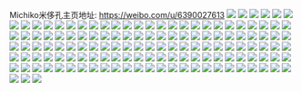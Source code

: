 Michiko米侈孔主页地址: https://weibo.com/u/6390027613 
![](https://wx4.sinaimg.cn/mw2000/006YrU5vgy1h8n08i54s7j31sc2dskjm.jpg) 
![](https://wx4.sinaimg.cn/mw2000/006YrU5vgy1h8n08k5ziuj30p00uvjyv.jpg) 
![](https://wx4.sinaimg.cn/mw2000/006YrU5vgy1h8n08jpp6lj31c6299u0x.jpg) 
![](https://wx4.sinaimg.cn/mw2000/006YrU5vgy1h8n08baj9pj31sc2dskjm.jpg) 
![](https://wx4.sinaimg.cn/mw2000/006YrU5vgy1h7irird9tqj330w29nhdu.jpg) 
![](https://wx4.sinaimg.cn/mw2000/006YrU5vgy1h7iristvjpj329w3174qq.jpg) 
![](https://wx4.sinaimg.cn/mw2000/006YrU5vgy1h7irivpb46j32c0340e82.jpg) 
![](https://wx4.sinaimg.cn/mw2000/006YrU5vgy1h7iriu4d6kj326r2x0kjl.jpg) 
![](https://wx4.sinaimg.cn/mw2000/006YrU5vgy1h5np7tlds5j30ku112ae6.jpg) 
![](https://wx4.sinaimg.cn/mw2000/006YrU5vgy1h5a7rxhmsxj30ku11246c.jpg) 
![](https://wx4.sinaimg.cn/mw2000/006YrU5vgy1h4mgnkhsinj31o0280u0x.jpg) 
![](https://wx4.sinaimg.cn/mw2000/006YrU5vgy1h4mgnr51mpj31o0280qv5.jpg) 
![](https://wx4.sinaimg.cn/mw2000/006YrU5vgy1h4mgndam96j31o0280kjl.jpg) 
![](https://wx4.sinaimg.cn/mw2000/006YrU5vgy1h4lwjzokgbj30lc0p243u.jpg) 
![](https://wx4.sinaimg.cn/mw2000/006YrU5vgy1h4lwk05l31j30k00uvwkw.jpg) 
![](https://wx4.sinaimg.cn/mw2000/006YrU5vgy1gygoprjl0ij31o0280e81.jpg) 
![](https://wx4.sinaimg.cn/mw2000/006YrU5vgy1gygopsmj9hj316o1kw1kx.jpg) 
![](https://wx4.sinaimg.cn/mw2000/006YrU5vgy1gwch2l543kj32c0340kjm.jpg) 
![](https://wx4.sinaimg.cn/mw2000/006YrU5vgy1gwch2nxuv9j32c03401ky.jpg) 
![](https://wx4.sinaimg.cn/mw2000/006YrU5vgy1gwch2qoj8oj32c0340hdu.jpg) 
![](https://wx4.sinaimg.cn/mw2000/006YrU5vgy1gwch2svzi5j32c0340x6p.jpg) 
![](https://wx4.sinaimg.cn/mw2000/006YrU5vgy1gwch2vzky1j32c0340b2a.jpg) 
![](https://wx4.sinaimg.cn/mw2000/006YrU5vgy1gwch2z8cyhj32c03404qq.jpg) 
![](https://wx4.sinaimg.cn/mw2000/006YrU5vgy1gwch33605oj316o1kw4qp.jpg) 
![](https://wx4.sinaimg.cn/mw2000/006YrU5vgy1gwch33t6mkj30ku0rsn2i.jpg) 
![](https://wx4.sinaimg.cn/mw2000/006YrU5vgy1gvjpleds1cj626p26pkjl02.jpg) 
![](https://wx4.sinaimg.cn/mw2000/006YrU5vgy1gvjplfmj2zj62c02c0qv502.jpg) 
![](https://wx4.sinaimg.cn/mw2000/006YrU5vgy1gvjplcrg7kj6288288npe02.jpg) 
![](https://wx4.sinaimg.cn/mw2000/006YrU5vgy1gv6fs3sz9yj62c0340qv502.jpg) 
![](https://wx4.sinaimg.cn/mw2000/006YrU5vgy1gv6fs5zoabj62c03401kz02.jpg) 
![](https://wx4.sinaimg.cn/mw2000/006YrU5vgy1gv6fs86j00j62c0340hdu02.jpg) 
![](https://wx4.sinaimg.cn/mw2000/006YrU5vgy1gv6fs9phnbj62c0340e8202.jpg) 
![](https://wx4.sinaimg.cn/mw2000/006YrU5vgy1gv6fsbyndsj62c0340kjm02.jpg) 
![](https://wx4.sinaimg.cn/mw2000/006YrU5vgy1gv6fsdl2k4j62c0340hdu02.jpg) 
![](https://wx4.sinaimg.cn/mw2000/006YrU5vgy1gv6fs29aixj62c02c0e8202.jpg) 
![](https://wx4.sinaimg.cn/mw2000/006YrU5vgy1gv6fseo77qj629v29vhdt02.jpg) 
![](https://wx4.sinaimg.cn/mw2000/006YrU5vgy1gv6fsg8vugj62c0340x6p02.jpg) 
![](https://wx4.sinaimg.cn/mw2000/006YrU5vgy1gv6fshwn0bj62c03407wi02.jpg) 
![](https://wx4.sinaimg.cn/mw2000/006YrU5vgy1gv6fsjvv19j629m30ue8202.jpg) 
![](https://wx4.sinaimg.cn/mw2000/006YrU5vgy1gv6fsmxjruj62c0340e8202.jpg) 
![](https://wx4.sinaimg.cn/mw2000/006YrU5vgy1gv6fsoqwtrj63402c04qq02.jpg) 
![](https://wx4.sinaimg.cn/mw2000/006YrU5vgy1gv6fsrqhmcj62c0340u0y02.jpg) 
![](https://wx4.sinaimg.cn/mw2000/006YrU5vgy1gv6fsvfzsxj62c0340e8202.jpg) 
![](https://wx4.sinaimg.cn/mw2000/006YrU5vgy1gv6ft0l0rnj62c0340e8302.jpg) 
![](https://wx4.sinaimg.cn/mw2000/006YrU5vgy1gv6ft36rpxj63402c0u0y02.jpg) 
![](https://wx4.sinaimg.cn/mw2000/006YrU5vgy1gv6ft53nkij60sg0lcdmi02.jpg) 
![](https://wx4.sinaimg.cn/mw2000/006YrU5vgy1gu3tbi0sc1j60sg0sgair02.jpg) 
![](https://wx4.sinaimg.cn/mw2000/006YrU5vgy1gu3tbkg423j62c0340npe02.jpg) 
![](https://wx4.sinaimg.cn/mw2000/006YrU5vgy1gu3tbmnv09j62c02c0b2a02.jpg) 
![](https://wx4.sinaimg.cn/mw2000/006YrU5vgy1gu3tbof7wcj62c02c0b2902.jpg) 
![](https://wx4.sinaimg.cn/mw2000/006YrU5vgy1gu3tbrib8yj62c02c04qq02.jpg) 
![](https://wx4.sinaimg.cn/mw2000/006YrU5vgy1gu3tbsx1c5j60lc0sgtf502.jpg) 
![](https://wx4.sinaimg.cn/mw2000/006YrU5vgy1gt03cjoevbj32c0340kjn.jpg) 
![](https://wx4.sinaimg.cn/mw2000/006YrU5vgy1gt03ckupc5j31zm2nhqv5.jpg) 
![](https://wx4.sinaimg.cn/mw2000/006YrU5vgy1gt03fe000bj32c03407wj.jpg) 
![](https://wx4.sinaimg.cn/mw2000/006YrU5vgy1gt03g45tu7j32c02c0npd.jpg) 
![](https://wx4.sinaimg.cn/mw2000/006YrU5vgy1gt03gdelpaj32c02c01ky.jpg) 
![](https://wx4.sinaimg.cn/mw2000/006YrU5vgy1gt03gjo3v3j32c02c0npd.jpg) 
![](https://wx4.sinaimg.cn/mw2000/006YrU5vgy1gt03gqpwx8j32c03401ky.jpg) 
![](https://wx4.sinaimg.cn/mw2000/006YrU5vgy1gt039aiccyj32c0340u0x.jpg) 
![](https://wx4.sinaimg.cn/mw2000/006YrU5vgy1gt03f09durj32c0340u0x.jpg) 
![](https://wx4.sinaimg.cn/mw2000/006YrU5vgy1gt03h2hd76j32c0340u0x.jpg) 
![](https://wx4.sinaimg.cn/mw2000/006YrU5vgy1gt03hda7x5j32c0340npe.jpg) 
![](https://wx4.sinaimg.cn/mw2000/006YrU5vgy1gt03hm43j0j32c03404qq.jpg) 
![](https://wx4.sinaimg.cn/mw2000/006YrU5vgy1gsvvlbpaaxj60lb0sewof02.jpg) 
![](https://wx4.sinaimg.cn/mw2000/006YrU5vgy1gsu5vv8u1aj30lc0qtn5k.jpg) 
![](https://wx4.sinaimg.cn/mw2000/006YrU5vgy1glmoi2nu9wj32c0340b29.jpg) 
![](https://wx4.sinaimg.cn/mw2000/006YrU5vgy1glmoi4u2pcj32c0340b29.jpg) 
![](https://wx4.sinaimg.cn/mw2000/006YrU5vgy1glmoi5r8wxj32a12a17dv.jpg) 
![](https://wx4.sinaimg.cn/mw2000/006YrU5vgy1glmoi05s7uj32c03407wh.jpg) 
![](https://wx4.sinaimg.cn/mw2000/006YrU5vgy1gkydbyrwtij33402c0kjl.jpg) 
![](https://wx4.sinaimg.cn/mw2000/006YrU5vgy1gkydc0vewrj33402c07wh.jpg) 
![](https://wx4.sinaimg.cn/mw2000/006YrU5vgy1gkydc2hotoj326f26ftmy.jpg) 
![](https://wx4.sinaimg.cn/mw2000/006YrU5vgy1gkydc43mqcj32c02c01hm.jpg) 
![](https://wx4.sinaimg.cn/mw2000/006YrU5vgy1gkydc5h0ikj32c0340u0x.jpg) 
![](https://wx4.sinaimg.cn/mw2000/006YrU5vgy1gkydc76phuj32c02c04qp.jpg) 
![](https://wx4.sinaimg.cn/mw2000/006YrU5vgy1gkydc8bk8pj32c0340ttn.jpg) 
![](https://wx4.sinaimg.cn/mw2000/006YrU5vgy1gkydca0ge6j33402c0e81.jpg) 
![](https://wx4.sinaimg.cn/mw2000/006YrU5vgy1gkydcchvomj32c03401ky.jpg) 
![](https://wx4.sinaimg.cn/mw2000/006YrU5vgy1gkydcdusotj32c0340hdu.jpg) 
![](https://wx4.sinaimg.cn/mw2000/006YrU5vgy1ghipdljqxlj32pc2pcx6q.jpg) 
![](https://wx4.sinaimg.cn/mw2000/006YrU5vgy1ghipdyv3ubj33402c0hdt.jpg) 
![](https://wx4.sinaimg.cn/mw2000/006YrU5vgy1ghipenaa1oj32c0340hdu.jpg) 
![](https://wx4.sinaimg.cn/mw2000/006YrU5vgy1ghipf5e3g9j32c03401ky.jpg) 
![](https://wx4.sinaimg.cn/mw2000/006YrU5vgy1ghipfo5tj0j32c0340qv5.jpg) 
![](https://wx4.sinaimg.cn/mw2000/006YrU5vgy1ghipg2m1ifj32c03401ky.jpg) 
![](https://wx4.sinaimg.cn/mw2000/006YrU5vgy1ghipg56hquj30ku0kun0k.jpg) 
![](https://wx4.sinaimg.cn/mw2000/006YrU5vgy1ghipgg4i9xj32c0340kjl.jpg) 
![](https://wx4.sinaimg.cn/mw2000/006YrU5vgy1ghipgi0p6sj32c0340u0x.jpg) 
![](https://wx4.sinaimg.cn/mw2000/006YrU5vgy1ghipgjrehcj30vc15sh59.jpg) 
![](https://wx4.sinaimg.cn/mw2000/006YrU5vgy1ghipgpq7l9j30vc15s4je.jpg) 
![](https://wx4.sinaimg.cn/mw2000/006YrU5vgy1ghipgty6ftj32c0340b2f.jpg) 
![](https://wx4.sinaimg.cn/mw2000/006YrU5vgy1ghipgv9bstj32ds1sg4qp.jpg) 
![](https://wx4.sinaimg.cn/mw2000/006YrU5vgy1ghipgwvz9cj32c0340u0x.jpg) 
![](https://wx4.sinaimg.cn/mw2000/006YrU5vgy1ghipgxw8mej30ku0kutc8.jpg) 
![](https://wx4.sinaimg.cn/mw2000/006YrU5vgy1ggpfp46wbbj32c0340npd.jpg) 
![](https://wx4.sinaimg.cn/mw2000/006YrU5vgy1ggpfpccwlzj32c0340kjl.jpg) 
![](https://wx4.sinaimg.cn/mw2000/006YrU5vgy1ggpfp9olygj32c0340kjl.jpg) 
![](https://wx4.sinaimg.cn/mw2000/006YrU5vgy1ggni7nt66vj32c02c0atc.jpg) 
![](https://wx4.sinaimg.cn/mw2000/006YrU5vgy1ggni7po8akj32c02c01jn.jpg) 
![](https://wx4.sinaimg.cn/mw2000/006YrU5vgy1ggni7lkm1lj32c02c0azh.jpg) 
![](https://wx4.sinaimg.cn/mw2000/006YrU5vgy1ggfy46pyybj324n2u64qq.jpg) 
![](https://wx4.sinaimg.cn/mw2000/006YrU5vgy1ggfy486hotj32c0340npe.jpg) 
![](https://wx4.sinaimg.cn/mw2000/006YrU5vgy1ggfy4a4y7bj32c02zw1kz.jpg) 
![](https://wx4.sinaimg.cn/mw2000/006YrU5vgy1ggfy4d6406j33402c0hdy.jpg) 
![](https://wx4.sinaimg.cn/mw2000/006YrU5vgy1gg5yw2s8izj32c0340hdt.jpg) 
![](https://wx4.sinaimg.cn/mw2000/006YrU5vgy1gg5yw3vaaej317r1hl4gq.jpg) 
![](https://wx4.sinaimg.cn/mw2000/006YrU5vgy1gg5yw5xsm0j32c02c04c7.jpg) 
![](https://wx4.sinaimg.cn/mw2000/006YrU5vgy1gg5yw81ifuj31kw23wqv6.jpg) 
![](https://wx4.sinaimg.cn/mw2000/006YrU5vgy1gg5ywa0dguj31o0280qv5.jpg) 
![](https://wx4.sinaimg.cn/mw2000/006YrU5vgy1gg5ywct9tuj31o01o0kjl.jpg) 
![](https://wx4.sinaimg.cn/mw2000/006YrU5vgy1gg5ywe50v6j31o0280kjl.jpg) 
![](https://wx4.sinaimg.cn/mw2000/006YrU5vgy1gg5ywescu8j31kw1kwtnd.jpg) 
![](https://wx4.sinaimg.cn/mw2000/006YrU5vgy1gg5ywfwk6jj31o0280u0x.jpg) 
![](https://wx4.sinaimg.cn/mw2000/006YrU5vgy1gg5yvzre86j31o01o0kjl.jpg) 
![](https://wx4.sinaimg.cn/mw2000/006YrU5vgy1gfv1f9yoblj32c0340e81.jpg) 
![](https://wx4.sinaimg.cn/mw2000/006YrU5vgy1gaphgspw4kj324u24u7wi.jpg) 
![](https://wx4.sinaimg.cn/mw2000/006YrU5vgy1g65ul7y00qj32c0340hdt.jpg) 
![](https://wx4.sinaimg.cn/mw2000/006YrU5vgy1g65ul9kpfyj32c0340kjl.jpg) 
![](https://wx4.sinaimg.cn/mw2000/006YrU5vgy1g65ulb2o82j32c0340kjl.jpg) 
![](https://wx4.sinaimg.cn/mw2000/006YrU5vgy1g65ul58frgj32c0340kjl.jpg) 
![](https://wx4.sinaimg.cn/mw2000/006YrU5vgy1g65uldacumj32c0340kjl.jpg) 
![](https://wx4.sinaimg.cn/mw2000/006YrU5vgy1g65uleqi7ij32c0340kjl.jpg) 
![](https://wx4.sinaimg.cn/mw2000/006YrU5vgy1g65ulgg39aj32c0340npd.jpg) 
![](https://wx4.sinaimg.cn/mw2000/006YrU5vgy1g65ulhxo22j32c03404qq.jpg) 
![](https://wx4.sinaimg.cn/mw2000/006YrU5vly1g3fl8uaw7hj31ue1ucwuf.jpg) 
![](https://wx4.sinaimg.cn/mw2000/006YrU5vly1g3fl8zurpcj324o2u6qv5.jpg) 
![](https://wx4.sinaimg.cn/mw2000/006YrU5vly1g3fl9528tnj322u2rsnpd.jpg) 
![](https://wx4.sinaimg.cn/mw2000/006YrU5vly1g3fl97so7fj31ue1uce75.jpg) 
![](https://wx4.sinaimg.cn/mw2000/006YrU5vly1g3fl9euxlqj32c0340hdu.jpg) 
![](https://wx4.sinaimg.cn/mw2000/006YrU5vly1g3fl9jox1tj32c03407wh.jpg) 
![](https://wx4.sinaimg.cn/mw2000/006YrU5vly1g3fl8s5lsfj32c0340kjl.jpg) 
![](https://wx4.sinaimg.cn/mw2000/006YrU5vly1g3flcgheb1j30g00sg40t.jpg) 
![](https://wx4.sinaimg.cn/mw2000/006YrU5vly1g3flcjgaq7j32c03401kx.jpg) 
